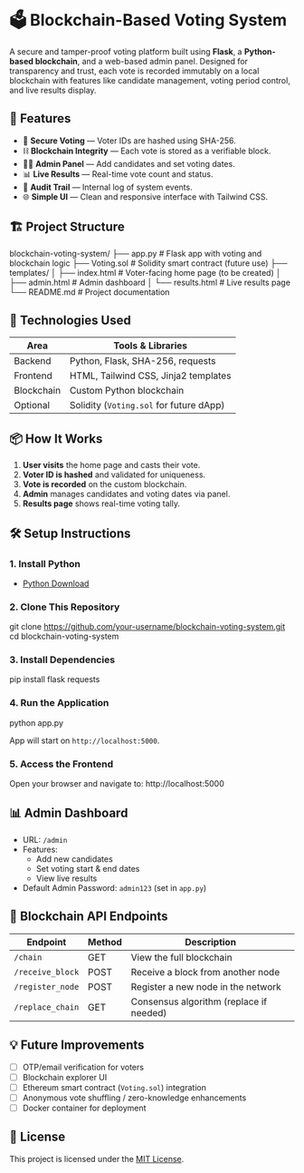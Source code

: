 # 🗳️ Blockchain-Based Voting System

A secure and tamper-proof voting platform built using **Flask**, a **Python-based blockchain**, and a web-based admin panel. Designed for transparency and trust, each vote is recorded immutably on a local blockchain with features like candidate management, voting period control, and live results display.

## 🚀 Features

- 🔐 **Secure Voting** — Voter IDs are hashed using SHA-256.
- ⛓️ **Blockchain Integrity** — Each vote is stored as a verifiable block.
- 🧑‍💼 **Admin Panel** — Add candidates and set voting dates.
- 📊 **Live Results** — Real-time vote count and status.
- 🧾 **Audit Trail** — Internal log of system events.
- 🌐 **Simple UI** — Clean and responsive interface with Tailwind CSS.

## 🏗️ Project Structure

blockchain-voting-system/
├── app.py                 # Flask app with voting and blockchain logic
├── Voting.sol             # Solidity smart contract (future use)
├── templates/
│   ├── index.html         # Voter-facing home page (to be created)
│   ├── admin.html         # Admin dashboard
│   └── results.html       # Live results page
└── README.md              # Project documentation

## 🧠 Technologies Used

| Area        | Tools & Libraries                     |
|-------------|----------------------------------------|
| Backend     | Python, Flask, SHA-256, requests       |
| Frontend    | HTML, Tailwind CSS, Jinja2 templates   |
| Blockchain  | Custom Python blockchain               |
| Optional    | Solidity (`Voting.sol` for future dApp) |

## 📦 How It Works

1. **User visits** the home page and casts their vote.
2. **Voter ID is hashed** and validated for uniqueness.
3. **Vote is recorded** on the custom blockchain.
4. **Admin** manages candidates and voting dates via panel.
5. **Results page** shows real-time voting tally.

## 🛠️ Setup Instructions

### 1. Install Python

- [Python Download](https://www.python.org/downloads/)

### 2. Clone This Repository

git clone https://github.com/your-username/blockchain-voting-system.git
cd blockchain-voting-system

### 3. Install Dependencies

pip install flask requests

### 4. Run the Application

python app.py

App will start on `http://localhost:5000`.

### 5. Access the Frontend

Open your browser and navigate to:
http://localhost:5000

## 📊 Admin Dashboard

- URL: `/admin`
- Features:
  - Add new candidates
  - Set voting start & end dates
  - View live results
- Default Admin Password: `admin123` (set in `app.py`)

## 🔗 Blockchain API Endpoints

| Endpoint            | Method | Description                            |
|---------------------|--------|----------------------------------------|
| `/chain`            | GET    | View the full blockchain               |
| `/receive_block`    | POST   | Receive a block from another node      |
| `/register_node`    | POST   | Register a new node in the network     |
| `/replace_chain`    | GET    | Consensus algorithm (replace if needed)|

## 💡 Future Improvements

- [ ] OTP/email verification for voters
- [ ] Blockchain explorer UI
- [ ] Ethereum smart contract (`Voting.sol`) integration
- [ ] Anonymous vote shuffling / zero-knowledge enhancements
- [ ] Docker container for deployment

## 📝 License

This project is licensed under the [MIT License](LICENSE).
